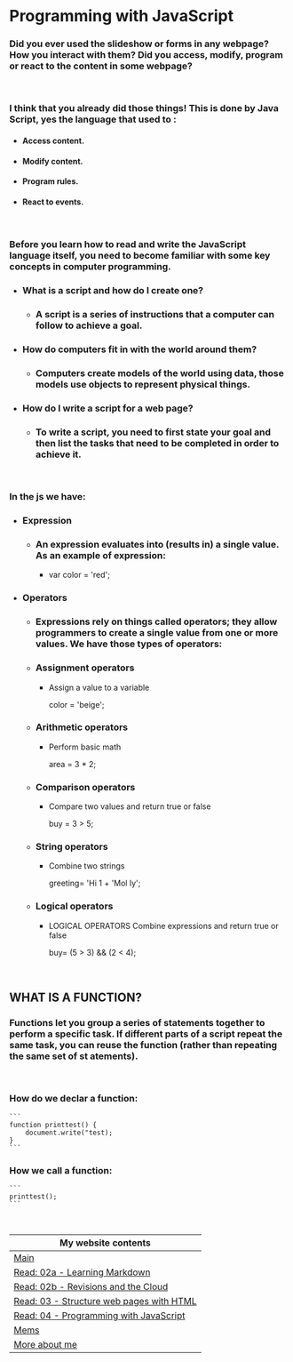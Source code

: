 <br>

# Programming with JavaScript
### Did you ever used the slideshow or forms in any webpage? How you interact with them? Did you access, modify, program or react to the content in some webpage?
<br>

### I think that you already did those things! This is done by Java Script, yes the language that used to :
- #### Access content.
- #### Modify content.
- #### Program rules.
- #### React to events.
<br>

### Before you learn how to read and write the JavaScript language itself, you need to become familiar with some key concepts in computer programming.  
- ### What is a script and how do I create one?
    - ### **A script** is a series of instructions that a computer can follow to achieve a goal.

- ### How do computers fit in with the world around them?
    - ### Computers create models of the world using data, those models use objects to represent physical things.
- ### How do I write a script for a web page?
    - ### To write a script, you need to first state your goal and then list the tasks that need to be completed in order to achieve it.

<br>

### In the js we have:
- ### **Expression**
    - ### An expression evaluates into (results in) a single value. As an example of expression:
        - var color = 'red';
- ### **Operators**
    - ### Expressions rely on things called **operators**; they allow programmers to create a single value from one or more values. We have those types of operators: 
    - ### Assignment operators
        - Assign a value to a variable

            color = 'beige';
    - ### Arithmetic operators
        - Perform basic math

            area = 3 * 2;
    - ### Comparison operators
        - Compare two values and return true or false

            buy = 3 > 5;
    - ### String operators
        - Combine two strings

           greeting= 'Hi 1 + 'Mol ly';

    - ### Logical operators
        - LOGICAL OPERATORS Combine expressions and return true or false
        
            buy= (5 > 3) && (2 < 4);

<br>

## WHAT IS A FUNCTION?
### Functions let you group a series of statements together to perform a specific task. If different parts of a script repeat the same task, you can reuse the function (rather than repeating the same set of st atements).
<br>

### How do we declar a function:
    ```
    function printtest() {
        document.write("test);
    }
    ```
### How we call a function:
    ```
    printtest();
    ```

<br>

My website contents|
------------ | 
[Main](https://shadykh.github.io/reading-notes/) | 
[Read: 02a - Learning Markdown](./Read-02a) |
[Read: 02b - Revisions and the Cloud](./Read-02b) |
[Read: 03 - Structure web pages with HTML](Read-03) |
[Read: 04 - Programming with JavaScript](Read-04) |
[Mems](./mems) |
[More about me](./aboutme) | 

<br>
